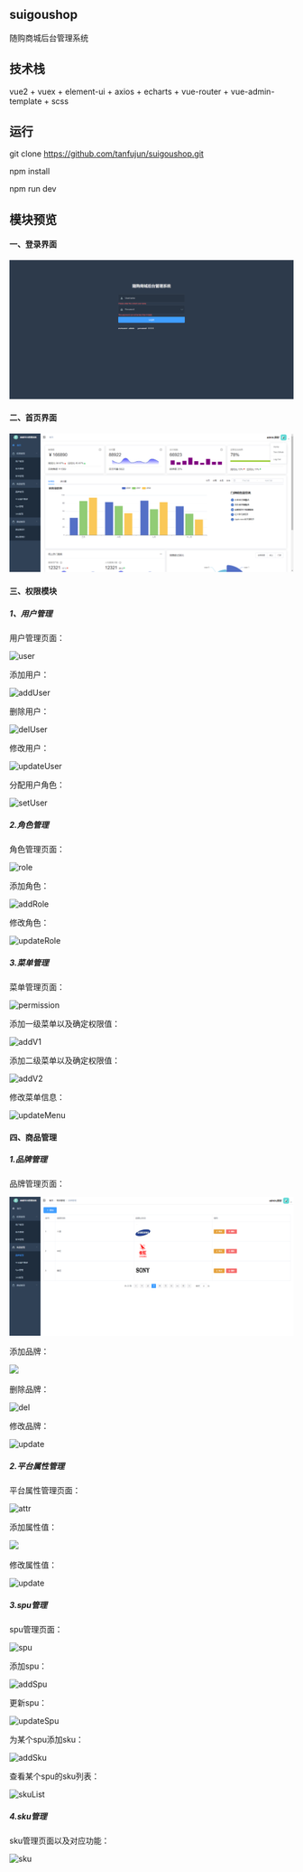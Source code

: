 ## suigoushop

随购商城后台管理系统



## 技术栈

vue2 + vuex + element-ui + axios + echarts + vue-router + vue-admin-template + scss



## 运行

git clone https://github.com/tanfujun/suigoushop.git

npm install 

npm run dev



## 模块预览

#### 一、登录界面

![login](\image\login\login.png)


#### 二、首页界面


![](image\index\home.png)

#### 三、权限模块

##### 1、用户管理



用户管理页面：

![user](E:\Vue项目\suigoushop\image\acl\user\user.png)



添加用户：

![addUser](E:\Vue项目\suigoushop\image\acl\user\addUser.png)



删除用户：

![delUser](E:\Vue项目\suigoushop\image\acl\user\delUser.png)



修改用户：

![updateUser](E:\Vue项目\suigoushop\image\acl\user\updateUser.png)



分配用户角色：

![setUser](E:\Vue项目\suigoushop\image\acl\user\setUser.png)



##### 2.角色管理

角色管理页面：

![role](E:\Vue项目\suigoushop\image\acl\role\role.png)



添加角色：

![addRole](E:\Vue项目\suigoushop\image\acl\role\addRole.png)



修改角色：

![updateRole](E:\Vue项目\suigoushop\image\acl\role\updateRole.png)

##### 3.菜单管理

菜单管理页面：

![permission](E:\Vue项目\suigoushop\image\acl\permission\permission.png)



添加一级菜单以及确定权限值：

![addV1](E:\Vue项目\suigoushop\image\acl\permission\addV1.png)



添加二级菜单以及确定权限值：

![addV2](E:\Vue项目\suigoushop\image\acl\permission\addV2.png)



修改菜单信息：

![updateMenu](E:\Vue项目\suigoushop\image\acl\permission\updateMenu.png)



#### 四、商品管理



##### 1.品牌管理

品牌管理页面：

![trademark](image\product\trademark\trademark.png)



添加品牌：

![](E:\Vue项目\suigoushop\image\product\trademark\add.png)



删除品牌：

![del](E:\Vue项目\suigoushop\image\product\trademark\del.png)



修改品牌：

![update](E:\Vue项目\suigoushop\image\product\trademark\update.png)



##### 2.平台属性管理

平台属性管理页面：

![attr](/product/attr/attr.png)



添加属性值：

![](/product/attr/add.png)



修改属性值：

![update](/product/attr/update.png)



##### 3.spu管理



spu管理页面：

![spu](/product/spu/spu.png)



添加spu：

![addSpu](/product/spu/addSpu.png)



更新spu：

![updateSpu](/product/spu/updateSpu.png)



为某个spu添加sku：

![addSku](/product/spu/addSku.png)



查看某个spu的sku列表：

![skuList](/product/spu/skuList.png)



##### 4.sku管理



sku管理页面以及对应功能：

![sku](/product/sku/sku.png)

